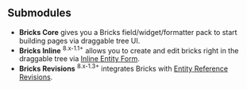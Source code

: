 ## Submodules

- **Bricks Core** gives you a Bricks field/widget/formatter pack to start building pages via draggable tree UI.
- **Bricks Inline** <sup>8.x-1.1+</sup> allows you to create and edit bricks right in the draggable tree via [Inline Entity Form](https://www.drupal.org/project/inline_entity_form).
- **Bricks Revisions** <sup>8.x-1.3+</sup> integrates Bricks with [Entity Reference Revisions](https://www.drupal.org/project/entity_reference_revisions).
